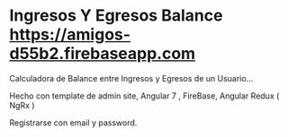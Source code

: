 # Ingresos Y Egresos Balance https://amigos-d55b2.firebaseapp.com

Calculadora de Balance entre Ingresos y Egresos de un Usuario...

Hecho con template de admin site, Angular 7 , FireBase, Angular Redux ( NgRx ) 

Registrarse con email y password.

